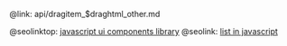 @link: api/dragitem_$draghtml_other.md

@seolinktop: [javascript ui components library](https://webix.com)
@seolink: [list in javascript](https://webix.com/widget/list/)